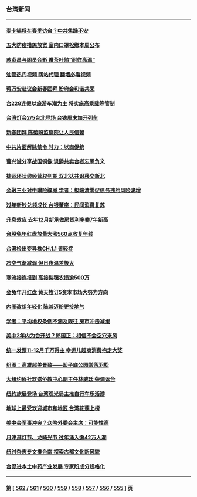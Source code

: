 ### 台湾新闻
---
#### [麦卡锡将在春季访台？中共焦躁不安](../../pages/ncid1349361/n13918837.md?01311245) 
#### [五大防疫措施放宽 室内口罩松绑本周公布](../../pages/ncid1349361/n13918750.md?01311245) 
#### [苏贞昌与阁员合影 赠茶叶勉“耐住高温”](../../pages/ncid1349361/n13918779.md?01311245) 
#### [油管热门视频 网站代理 翻墙必看视频](http://138.2.39.72:81/youtube.html?epic-marker?01311245)
#### [蒋万安赴议会新春团拜 盼府会和谐共荣](../../pages/ncid1349361/n13918790.md?01311245) 
#### [台228连假以旅游车潮为主 将实施高乘载等管制](../../pages/ncid1349361/n13918791.md?01311245) 
#### [台湾灯会2/5台北登场 台铁周末加开列车](../../pages/ncid1349361/n13918813.md?01311245) 
#### [新春团拜 陈菊盼监察院让人民信赖](../../pages/ncid1349361/n13918792.md?01311245) 
#### [中共片面解除禁令 时力：以商促统](../../pages/ncid1349361/n13918799.md?01311245) 
#### [曹兴诚分享战国铜像 讽舔共卖台者忘恩负义](../../pages/ncid1349361/n13918795.md?01311245) 
#### [捷运环状线经营权到期 双北达共识移交新北](../../pages/ncid1349361/n13918800.md?01311245) 
#### [金融三业对中曝险骤减 学者：极端清零促债务违约风险遽增](../../pages/ncid1349361/n13918771.md?01311245) 
#### [过年新钞兑领成长 台银董座：民间消费复苏](../../pages/ncid1349361/n13918752.md?01311245) 
#### [升息效应 去年12月新承做房贷利率攀7年新高](../../pages/ncid1349361/n13918762.md?01311245) 
#### [台股兔年红盘放量大涨560点收复年线](../../pages/ncid1349361/n13918763.md?01311245) 
#### [台湾检出变异株CH.1.1 皆轻症](../../pages/ncid1349361/n13918757.md?01311245) 
#### [冷空气渐减弱 但日夜温差极大](../../pages/ncid1349361/n13918756.md?01311245) 
#### [寒流接连报到 高接梨穗农损逾500万](../../pages/ncid1349361/n13918760.md?01311245) 
#### [金兔年开红盘 黄天牧订5资本市场大努力方向](../../pages/ncid1349361/n13918741.md?01311245) 
#### [内阁改组年轻化 陈其迈盼更接地气](../../pages/ncid1349361/n13918738.md?01311245) 
#### [学者：平均地权条例不溯及既往 房市冲击减缓](../../pages/ncid1349361/n13918736.md?01311245) 
#### [美中2年内为台开战？邱国正：相信不会空穴来风](../../pages/ncid1349361/n13918732.md?01311245) 
#### [统一发票11-12月千万得主 幸运儿超商消费抱走大奖](../../pages/ncid1349361/n13918630.md?01311245) 
#### [组图：高雄超美景致——凹子底公园赏落羽松](../../pages/ncid1349361/n13918473.md?01311245) 
#### [大纽约侨社欢送侨教中心副主任林威廷 荣调返台](../../pages/ncid1349361/n13918407.md?01311245) 
#### [纽约旅展登场  台湾观光局主推自行车乐活游](../../pages/ncid1349361/n13918385.md?01311245) 
#### [地球上最受欢迎城市和地区 台湾花莲上榜](../../pages/ncid1349361/n13918031.md?01311245) 
#### [美中会军事冲突？众院外委会主席：可能性高](../../pages/ncid1349361/n13918068.md?01311245) 
#### [月津港灯节、龙崎光节 过年涌入逾42万人潮](../../pages/ncid1349361/n13917944.md?01311245) 
#### [纽时杂志专文推台南 探索古都文化新风貌](../../pages/ncid1349361/n13917948.md?01311245) 
#### [台促进本土中药产业发展 专家盼成分规格化](../../pages/ncid1349361/n13917927.md?01311245) 

---
#### 第 [ [562](./562.md?01311245) / [561](./561.md?01311245) / [560](./560.md?01311245) / [559](./559.md?01311245) / [558](./558.md?01311245) / [557](./557.md?01311245) / [556](./556.md?01311245) / [555](./555.md?01311245) ] 页
